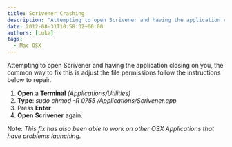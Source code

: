 ```yaml
---
title: Scrivener Crashing
description: "Attempting to open Scrivener and having the application closing on you, the common way to fix this is adjust the file permissions follow the instruction..."
date: 2012-08-31T10:58:32+00:00
authors: [Luke]
tags:
  - Mac OSX
---
```

Attempting to open Scrivener and having the application closing on you, the common way to fix this is adjust the file permissions follow the instructions below to repair.

<ol start="1">
  <li>
    <strong>Open</strong> a <strong>Terminal</strong><em> (Applications/Utilities) </em>
  </li>
  <li>
    <strong>Type</strong>: <em>sudo chmod -R 0755 /Applications/Scrivener.app</em>
  </li>
  <li>
    Press <strong>Enter</strong>
  </li>
  <li>
    <strong>Open</strong> <strong>Scrivener</strong> again.
  </li>
</ol>

Note: _This fix has also been able to work on other OSX Applications that have problems launching._